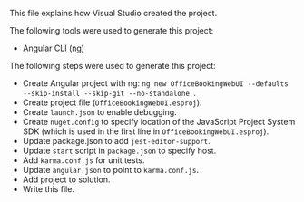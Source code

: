 This file explains how Visual Studio created the project.

The following tools were used to generate this project:
- Angular CLI (ng)

The following steps were used to generate this project:
- Create Angular project with ng: `ng new OfficeBookingWebUI --defaults --skip-install --skip-git --no-standalone `.
- Create project file (`OfficeBookingWebUI.esproj`).
- Create `launch.json` to enable debugging.
- Create `nuget.config` to specify location of the JavaScript Project System SDK (which is used in the first line in `OfficeBookingWebUI.esproj`).
- Update package.json to add `jest-editor-support`.
- Update `start` script in `package.json` to specify host.
- Add `karma.conf.js` for unit tests.
- Update `angular.json` to point to `karma.conf.js`.
- Add project to solution.
- Write this file.
